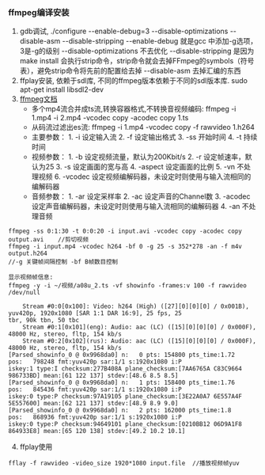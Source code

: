 ### ffmpeg编译安装
1. gdb调试, ./configure --enable-debug=3 --disable-optimizations --disable-asm --disable-stripping
   --enable-debug  就是gcc 中添加-g选项， 3是-g的级别
   --disable-optimizations 不去优化
   --disable-stripping  是因为make install 会执行strip命令，strip命令就会去掉FFmpeg的symbols（符号表），避免strip命令将先前的配置给去掉
   --disable-asm 去掉汇编的东西
2. ffplay安装, 依赖于sdl库, 不同的ffmpeg版本依赖于不同的sdl版本库.
   sudo apt-get install libsdl2-dev
3. [ffmpeg文档](http://ffmpeg.org/documentation.html)
   * 多个mp4流合并成ts流,转换容器格式,不转换音视频编码: ffmpeg -i 1.mp4 -i 2.mp4 -vcodec copy -acodec copy 1.ts
   * 从码流过滤出es流: ffmpeg -i 1.mp4 -vcodec copy -f rawvideo 1.h264
   * 主要参数：
     1\. -i 设定输入流
     2\. -f 设定输出格式
     3\. -ss 开始时间
     4\. -t 持续时间
   * 视频参数：
     1\. -b 设定视频流量，默认为200Kbit/s
     2\. -r 设定帧速率，默认为25
     3\. -s 设定画面的宽与高
     4\. -aspect 设定画面的比例
     5\. -vn 不处理视频
     6\. -vcodec 设定视频编解码器，未设定时则使用与输入流相同的编解码器
   * 音频参数：
     1\. -ar 设定采样率
     2\. -ac 设定声音的Channel数
     3\. -acodec 设定声音编解码器，未设定时则使用与输入流相同的编解码器
     4\. -an 不处理音频
```
ffmpeg -ss 0:1:30 -t 0:0:20 -i input.avi -vcodec copy -acodec copy output.avi    //剪切视频
ffmpeg -i input.mp4 -vcodec h264 -bf 0 -g 25 -s 352*278 -an -f m4v output.h264
//-g 关键帧间隔控制 -bf B帧数目控制
```
```
显示视频帧信息:
ffmpeg -y -i ~/视频/a08u_2.ts -vf showinfo -frames:v 100 -f rawvideo /dev/null

    Stream #0:0[0x100]: Video: h264 (High) ([27][0][0][0] / 0x001B), yuv420p, 1920x1080 [SAR 1:1 DAR 16:9], 25 fps, 25
tbr, 90k tbn, 50 tbc
    Stream #0:1[0x101](eng): Audio: aac (LC) ([15][0][0][0] / 0x000F), 48000 Hz, stereo, fltp, 154 kb/s
    Stream #0:2[0x102](rus): Audio: aac (LC) ([15][0][0][0] / 0x000F), 48000 Hz, stereo, fltp, 154 kb/s
[Parsed_showinfo_0 @ 0x9968da0] n:   0 pts: 154800 pts_time:1.72    pos:   798248 fmt:yuv420p sar:1/1 s:1920x1080 i:P
iskey:1 type:I checksum:277B408A plane_checksum:[7AA6765A C83C9664 986733BD] mean:[61 122 137] stdev:[48.6 8.5 8.5]
[Parsed_showinfo_0 @ 0x9968da0] n:   1 pts: 158400 pts_time:1.76    pos:   845436 fmt:yuv420p sar:1/1 s:1920x1080 i:P
iskey:0 type:P checksum:97A19105 plane_checksum:[3E22A0A7 6E557A4F 5E557600] mean:[62 121 137] stdev:[48.9 8.9 9.0]
[Parsed_showinfo_0 @ 0x9968da0] n:   2 pts: 162000 pts_time:1.8     pos:   868936 fmt:yuv420p sar:1/1 s:1920x1080 i:P
iskey:0 type:P checksum:94649101 plane_checksum:[0210BB12 06D9A1F8 864933E8] mean:[65 120 138] stdev:[49.2 10.2 10.1]
```
4. ffplay使用
```
fflay -f rawvideo -video_size 1920*1080 input.file  //播放视频帧yuv
```
